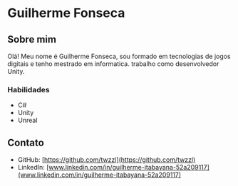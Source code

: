 # Guilherme Fonseca

## Sobre mim
Olá! Meu nome é Guilherme Fonseca, sou formado em tecnologias de jogos digitais e tenho mestrado em informatica. trabalho como desenvolvedor Unity.

### Habilidades

- C#
- Unity
- Unreal

## Contato

- GitHub: [https://github.com/twzzl](https://github.com/twzzl)
- LinkedIn: [www.linkedin.com/in/guilherme-itabayana-52a209117](www.linkedin.com/in/guilherme-itabayana-52a209117)
